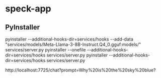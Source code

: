 # speck-app

## PyInstaller

pyinstaller --additional-hooks-dir=services/hooks --add-data "services/models/Meta-Llama-3-8B-Instruct.Q4_0.gguf:models/" services/server.py
pyinstaller --onefile --additional-hooks-dir=services/hooks services/server.py
pyinstaller --additional-hooks-dir=services/hooks services/server.py

http://localhost:7725/chat?prompt=Why%20is%20the%20sky%20blue?